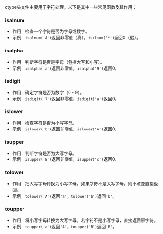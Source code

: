 ctype头文件主要用于字符处理。以下是其中一些常见函数及其作用：

### isalnum
- 作用：检查一个字符是否为字母或数字。
- 示例：`isalnum('A')`返回非零值（真），`isalnum('*')`返回0（假）。

### isalpha
- 作用：判断字符是否是字母（包括大写和小写）。
- 示例：`isalpha('a')`返回非零值，`isalpha('9')`返回0。

### isdigit
- 作用：确定字符是否为数字（0 - 9）。
- 示例：`isdigit('7')`返回非零值，`isdigit('a')`返回0。

### islower
- 作用：检查字符是否为小写字母。
- 示例：`islower('b')`返回非零值，`islower('A')`返回0。

### isupper
- 作用：判断字符是否为大写字母。
- 示例：`isupper('B')`返回非零值，`isupper('c')`返回0。

### tolower
- 作用：把大写字母转换为小写字母。如果字符不是大写字母，则不改变直接返回。
- 示例：`tolower('A')`返回`'a'`，`tolower('b')`返回`'b'`。

### toupper
- 作用：将小写字母转换为大写字母。若字符不是小写字母，直接返回原字符。
- 示例：`toupper('a')`返回`'A'`，`toupper('B')`返回`'B'`。